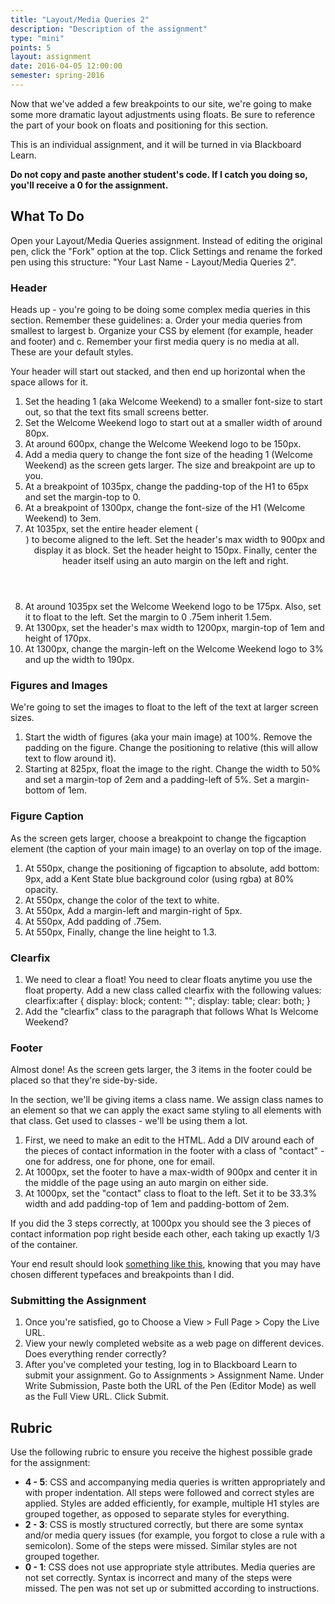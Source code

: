 ```yaml
---
title: "Layout/Media Queries 2"
description: "Description of the assignment"
type: "mini"
points: 5
layout: assignment
date: 2016-04-05 12:00:00
semester: spring-2016
---
```


Now that we've added a few breakpoints to our site, we're going to make some more dramatic layout adjustments using floats.  Be sure to reference the part of your book on floats and positioning for this section. 

This is an individual assignment, and it will be turned in via Blackboard Learn.  

**Do not copy and paste another student's code.  If I catch you doing so, you'll receive a 0 for the assignment.**

## What To Do

Open your Layout/Media Queries assignment.  Instead of editing the original pen, click the "Fork" option at the top.  Click Settings and rename the forked pen using this structure: "Your Last Name - Layout/Media Queries 2".

### Header 

Heads up - you're going to be doing some complex media queries in this section.  Remember these guidelines:  a. Order your media queries from smallest to largest  b. Organize your CSS by element (for example, header and footer)  and  c. Remember your first media query is no media at all.  These are your default styles.

Your header will start out stacked, and then end up horizontal when the space allows for it.

1.  Set the heading 1 (aka Welcome Weekend) to a smaller font-size to start out, so that the text fits small screens better.  
2. Set the Welcome Weekend logo to start out at a smaller width of around 80px.
3. At around 600px, change the Welcome Weekend logo to be 150px.
4.  Add a media query to change the font size of the heading 1 (Welcome Weekend) as the screen gets larger.  The size and breakpoint are up to you.
5. At a breakpoint of 1035px, change the padding-top of the H1 to 65px and set the margin-top to 0.
6. At a breakpoint of 1300px, change the font-size of the H1 (Welcome Weekend) to 3em.
7. At 1035px, set the entire header element (<HEADER>) to become aligned to the left.  Set the header's max width to 900px and display it as block.  Set the header height to 150px.  Finally, center the header itself using an auto margin on the left and right.
8. At around 1035px set the Welcome Weekend logo to be 175px.  Also, set it to float to the left.  Set the margin to 0 .75em inherit 1.5em.
9. At 1300px, set the header's max width to 1200px, margin-top of 1em and height of 170px.
10. At 1300px, change the margin-left on the Welcome Weekend logo to 3% and up the width to 190px.


### Figures and Images

We're going to set the images to float to the left of the text at larger screen sizes.

1. Start the width of figures (aka your main image) at 100%.  Remove the padding on the figure.  Change the positioning to relative (this will allow text to flow around it).
2. Starting at 825px, float the image to the right.  Change the width to 50% and set a margin-top of 2em and a padding-left of 5%.  Set a margin-bottom of 1em.

### Figure Caption

As the screen gets larger, choose a breakpoint to change the figcaption element (the caption of your main image) to an overlay on top of the image.  

1.  At 550px, change the positioning of figcaption to absolute, add bottom: 9px, add a Kent State blue background color (using rgba) at 80% opacity.  
2.  At 550px, change the color of the text to white.  
3.  At 550px, Add a margin-left and margin-right of 5px.  
4.  At 550px, Add padding of .75em.  
5.  At 550px, Finally, change the line height to 1.3.


### Clearfix

1.  We need to clear a float!  You need to clear floats anytime you use the float property.  Add a new class called clearfix with the following values:
clearfix:after {
  display: block;
  content: "";
  display: table;
  clear: both;
}
2.  Add the "clearfix" class to the paragraph that follows What Is Welcome Weekend?


### Footer

Almost done!  As the screen gets larger, the 3 items in the footer could be placed so that they're side-by-side.

In the section, we'll be giving items a class name.  We assign class names to an element so that we can apply the exact same styling to all elements with that class.  Get used to classes - we'll be using them a lot.

1. First, we need to make an edit to the HTML.  Add a DIV around each of the pieces of contact information in the footer with a class of "contact" - one for address, one for phone, one for email.
2. At 1000px, set the footer to have a max-width of 900px and center it in the middle of the page using an auto margin on either side.
3. At 1000px, set the "contact" class to float to the left.  Set it to be 33.3% width and add padding-top of 1em and padding-bottom of 2em.

If you did the 3 steps correctly, at 1000px you should see the 3 pieces of contact information pop right beside each other, each taking up exactly 1/3 of the container.

Your end result should look [something like this](/img/layout-screenshot.jpg), knowing that you may have chosen different typefaces and breakpoints than I did.

### Submitting the Assignment

1. Once you're satisfied, go to Choose a View > Full Page > Copy the Live URL. 
2. View your newly completed website as a web page on different devices.  Does everything render correctly?
3. After you've completed your testing, log in to Blackboard Learn to submit your assignment.  Go to Assignments > Assignment Name.  Under Write Submission, Paste both the URL of the Pen (Editor Mode) as well as the Full View  URL.  Click Submit.

## Rubric

Use the following rubric to ensure you receive the highest possible grade for the assignment:

* **4 - 5**: CSS and accompanying media queries is written appropriately and with proper indentation.  All steps were followed and correct styles are applied.  Styles are added efficiently, for example, multiple H1 styles are grouped together, as opposed to separate styles for everything.  
* **2 - 3**: CSS is mostly structured correctly, but there are some syntax and/or media query issues (for example, you forgot to close a rule with a semicolon).  Some of the steps were missed.  Similar styles are not grouped together.
* **0 - 1**: CSS does not use appropriate style attributes.  Media queries are not set correctly.  Syntax is incorrect and many of the steps were missed. The pen was not set up or submitted according to instructions.